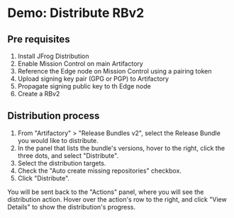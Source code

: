 # Demo: Distribute RBv2

## Pre requisites

1. Install JFrog Distribution
2. Enable Mission Control on main Artifactory
3. Reference the Edge node on Mission Control using a pairing token
4. Upload signing key pair (GPG or PGP) to Artifactory
5. Propagate signing public key to th Edge node
6. Create a RBv2

## Distribution process

1. From "Artifactory" > "Release Bundles v2", select the Release Bundle you would like to distribute.
2. In the panel that lists the bundle's versions, hover to the right, click the three dots, and select "Distribute".
3. Select the distribution targets.
4. Check the "Auto create missing repositories" checkbox.
5. Click "Distribute".

You will be sent back to the "Actions" panel, where you will see the distribution action.
Hover over the action's row to the right, and click "View Details" to show the distribution's progress.

